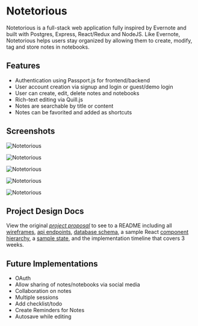 # Notetorious

Notetorious is a full-stack web application fully inspired by Evernote and built with Postgres, Express, React/Redux and NodeJS. Like Evernote, Notetorious helps users stay organized by allowing them to create, modify, tag and store notes in notebooks.

## Features

- Authentication using Passport.js for frontend/backend
- User account creation via signup and login or guest/demo login
- User can create, edit, delete notes and notebooks
- Rich-text editing via Quill.js
- Notes are searchable by title or content
- Notes can be favorited and added as shortcuts

## Screenshots

![Notetorious](./images/notetorious-landing-page.png "Landing")

![Notetorious](./images/notetorious-login-page.png "Login")

![Notetorious](./images/notetorious-all-notes-page.png "all notes")

![Notetorious](./images/notetorious-notebooks-page.png "notebooks")

![Notetorious](./images/notetorious-shortcuts-page.png "shortcuts")

## Project Design Docs

View the original _[project proposal](./original-readme.md)_ to see to a README including all [wireframes](./wireframes), [api endpoints](./api-endpoints.md), [database schema](./schema.md), a sample React [component hierarchy](./component-hierarchy.md), a [sample state](./sample-state.md), and the implementation timeline that covers 3 weeks.

## Future Implementations

- OAuth
- Allow sharing of notes/notebooks via social media
- Collaboration on notes
- Multiple sessions
- Add checklist/todo
- Create Reminders for Notes
- Autosave while editing
